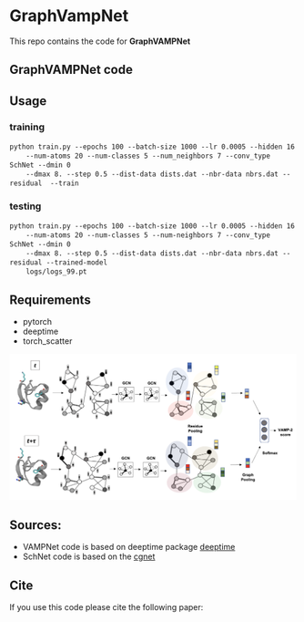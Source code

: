 # GraphVampNet

This repo contains the code for **GraphVAMPNet**


## GraphVAMPNet code

## Usage

### training
```
python train.py --epochs 100 --batch-size 1000 --lr 0.0005 --hidden 16  
    --num-atoms 20 --num-classes 5 --num_neighbors 7 --conv_type SchNet --dmin 0 
    --dmax 8. --step 0.5 --dist-data dists.dat --nbr-data nbrs.dat --residual  --train
```
### testing

```
python train.py --epochs 100 --batch-size 1000 --lr 0.0005 --hidden 16 
    --num-atoms 20 --num-classes 5 --num-neighbors 7 --conv_type SchNet --dmin 0
    --dmax 8. --step 0.5 --dist-data dists.dat --nbr-data nbrs.dat --residual --trained-model
    logs/logs_99.pt
```

## Requirements
- pytorch
- deeptime
- torch_scatter

![figure](figure_1.png)

## Sources:
- VAMPNet code is based on deeptime package [deeptime](https://deeptime-ml.github.io/latest/index.html)
- SchNet code is based on the [cgnet](https://github.com/brookehus/cgnet)


## Cite
If you use this code please cite the following paper:

```
```

